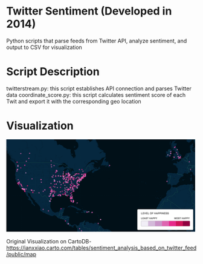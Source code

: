 # Twitter Sentiment (Developed in 2014)
Python scripts that parse feeds from Twitter API, analyze sentiment, and output to CSV for visualization

# Script Description

twitterstream.py: this script establishes API connection and parses Twitter data
coordinate_score.py: this script calculates sentiment score of each Twit and export it with the corresponding geo location

# Visualization

![ScreenShot](https://github.com/ianxxiao/twitter-sentiment/blob/master/tumblr_inline_nhs9bfsi7C1rct3q2.png)

Original Visualization on CartoDB- https://ianxxiao.carto.com/tables/sentiment_analysis_based_on_twitter_feed/public/map
